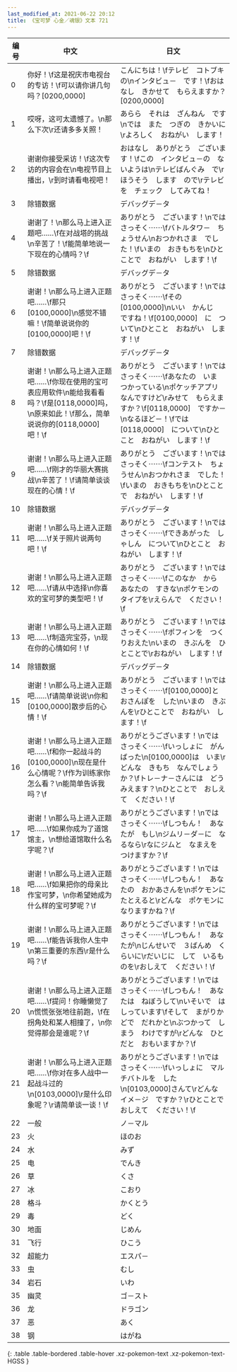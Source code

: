 ```yaml
---
last_modified_at: 2021-06-22 20:12
title: 《宝可梦 心金／魂银》文本 721
---
```

| 编号 | 中文 | 日文 |
| ---- | ---- | ---- |
| 0 | 你好！\f这是祝庆市电视台的专访！\f可以请你讲几句吗？[0200,0000] | こんにちは！\fテレビ　コトブキ　の\nインタビュ－　です！\fおはなし　きかせて　もらえますか？[0200,0000] |
| 1 | 哎呀，这可太遗憾了。\n那么下次\r还请多多关照！ | あらら　それは　ざんねん　です\nでは　また　つぎの　きかいに\rよろしく　おねがい　します！ |
| 2 | 谢谢你接受采访！\f这次专访的内容会在\n电视节目上播出，\r到时请看电视吧！ | おはなし　ありがとう　ございます！\fこの　インタビュ－の　ないようは\nテレビばんぐみ　で\rほうそう　します　ので\rテレビを　チェック　してみてね！ |
| 3 | 除错数据 | デバッグデ－タ |
| 4 | 谢谢了！\n那么马上进入正题吧……\f在对战塔的挑战\n辛苦了！\f能简单地说一下现在的心情吗？\f | ありがとう　ございます！\nでは　さっそく⋯⋯\fバトルタワ－　ちょうせん\nおつかれさま　でした！\fいまの　おきもちを\nひとことで　おねがい　します！\f |
| 5 | 除错数据 | デバッグデ－タ |
| 6 | 谢谢！\n那么马上进入正题吧……\f那只[0100,0000]\n感觉不错嘛！\f简单说说你的[0100,0000]吧！\f | ありがとう　ございます！\nでは　さっそく⋯⋯\fその　[0100,0000]\nいい　かんじ　ですね！\f[0100,0000]　に　ついて\nひとこと　おねがい　します！\f |
| 7 | 除错数据 | デバッグデ－タ |
| 8 | 谢谢！\n那么马上进入正题吧……\f你现在使用的宝可表应用软件\n能给我看看吗？\f是[0118,0000]吗，\n原来如此！\f那么，简单说说你的[0118,0000]吧！\f | ありがとう　ございます！\nでは　さっそく⋯⋯\fあなたの　いま　つかっている\nポケッチアプリ　なんですけど\rみせて　もらえますか？\f[0118,0000]　ですか－\nなるほど－！\fでは　[0118,0000]　について\nひとこと　おねがい　します！\f |
| 9 | 谢谢！\n那么马上进入正题吧……\f刚才的华丽大赛挑战\n辛苦了！\f请简单谈谈现在的心情！\f | ありがとう　ございます！\nでは　さっそく⋯⋯\fコンテスト　ちょうせん\nおつかれさま　でした！\fいまの　おきもちを\nひとことで　おねがい　します！\f |
| 10 | 除错数据 | デバッグデ－タ |
| 11 | 谢谢！\n那么马上进入正题吧……\f关于照片说两句吧！\f | ありがとう　ございます！\nでは　さっそく⋯⋯\fできあがった　しゃしん　について\nひとこと　おねがい　します！\f |
| 12 | 谢谢！\n那么马上进入正题吧……\f请从中选择\n你喜欢的宝可梦的类型吧！\f | ありがとう　ございます！\nでは　さっそく⋯⋯\fこのなか　から　あなたの　すきな\nポケモンの　タイプを\rえらんで　ください！\f |
| 13 | 谢谢！\n那么马上进入正题吧……\f制造完宝芬，\n现在你的心情如何！\f | ありがとう　ございます！\nでは　さっそく⋯⋯\fポフィンを　つくりおえた\nいまの　きぶんを　ひとことで\rおねがい　します！\f |
| 14 | 除错数据 | デバッグデ－タ |
| 15 | 谢谢！\n那么马上进入正题吧……\f请简单说说\n你和[0100,0000]散步后的心情！\f | ありがとう　ございます！\nでは　さっそく⋯⋯\f[0100,0000]と　おさんぽを　した\nいまの　きぶんを\rひとことで　おねがい　します！\f |
| 16 | 谢谢！\n那么马上进入正题吧……\f和你一起战斗的[0100,0000]\n现在是什么心情呢？\f作为训练家你怎么看？\n能简单告诉我吗？\f | ありがとうございます！\nでは　さっそく⋯⋯\fいっしょに　がんばった\n[0100,0000]は　いま\rどんな　きもち　なんでしょうか？\fトレ－ナ－さんには　どう　みえます？\nひとことで　おしえて　ください！\f |
| 17 | 谢谢！\n那么马上进入正题吧……\f如果你成为了道馆馆主，\n想给道馆取什么名字呢？\f | ありがとうございます！\nでは　さっそく⋯⋯\fしつもん！　あなたが　もし\nジムリ－ダ－に　なるなら\rなにジムと　なまえを　つけますか？\f |
| 18 | 谢谢！\n那么马上进入正题吧……\f如果把你的母亲比作宝可梦，\n你希望她成为什么样的宝可梦呢？\f | ありがとうございます！\nでは　さっそく⋯⋯\fしつもん！　あなたの　おかあさんを\nポケモンに　たとえると\rどんな　ポケモンに　なりますかね？\f |
| 19 | 谢谢！\n那么马上进入正题吧……\f能告诉我你人生中\n第三重要的东西\r是什么吗？\f | ありがとうございます！\nでは　さっそく⋯⋯\fしつもん！　あなたが\nじんせいで　３ばんめ　くらいに\rだいじに　して　いるものを\rおしえて　ください！\f |
| 20 | 谢谢！\n那么马上进入正题吧……\f提问！你睡懒觉了\n慌慌张张地往前跑，\f在拐角处和某人相撞了，\n你觉得那会是谁呢？\f | ありがとうございます！\nでは　さっそく⋯⋯\fしつもん！　あなたは　ねぼうして\nいそいで　はしっています\fそして　まがりかどで　だれかと\nぶつかって　しまう　わけですが\rどんな　ひとだと　おもいますか？\f |
| 21 | 谢谢！\n那么马上进入正题吧……\f你对在多人战中一起战斗过的\n[0103,0000]\r是什么印象呢？\r请简单谈一谈！\f | ありがとうございます！\nでは　さっそく⋯⋯\fいっしょに　マルチバトルを　した\n[0103,0000]さんて\rどんな　イメ－ジ　ですか？\rひとことで　おしえて　ください！\f |
| 22 | 一般 | ノ－マル |
| 23 | 火 | ほのお |
| 24 | 水 | みず |
| 25 | 电 | でんき |
| 26 | 草 | くさ |
| 27 | 冰 | こおり |
| 28 | 格斗 | かくとう |
| 29 | 毒 | どく |
| 30 | 地面 | じめん |
| 31 | 飞行 | ひこう |
| 32 | 超能力 | エスパ－ |
| 33 | 虫 | むし |
| 34 | 岩石 | いわ |
| 35 | 幽灵 | ゴ－スト |
| 36 | 龙 | ドラゴン |
| 37 | 恶 | あく |
| 38 | 钢 | はがね |
{: .table .table-bordered .table-hover .xz-pokemon-text .xz-pokemon-text-HGSS }